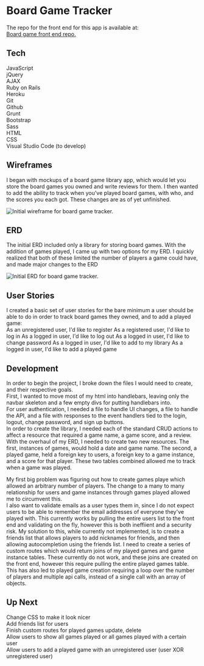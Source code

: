# Board Game Tracker
The repo for the front end for this app is available at:  
[Board game front end repo.](https://github.com/taharon/boardgame_tracker)

## Tech
JavaScript  
jQuery  
AJAX  
Ruby on Rails  
Heroku  
Git  
Github  
Grunt  
Bootstrap  
Sass  
HTML  
CSS  
Visual Studio Code (to develop)  

## Wireframes
I began with mockups of a board game library app, which would let you store the board games you owned and write reviews for them. I then wanted to add the ability to track when you've played board games, with who, and the scores you each got. These changes are as of  yet unfinished.

![Initial wireframe for board game tracker.](https://i.imgur.com/TQjORF2.jpg)


## ERD
The initial ERD included only a library for storing board games. With the addition of games played, I came up with two options for my ERD. I quickly realized that both of these limited the number of players a game could have, and made major changes to the ERD

![Initial ERD for board game tracker.](https://i.imgur.com/CdaQuBy.jpg)

## User Stories
I created a basic set of user stories for the bare minimum a user should be able to do in order to track board games they owned, and to add a played game:  
As an unregistered user, I'd like to register 
As a registered user, I'd like to log in 
As a logged in user, I'd like to log out 
As a logged in user, I'd like to change password 
As a logged in user, I'd like to add to my library 
As a logged in user, I'd like to add a played game 

## Development
In order to begin the project, I broke down the files I would need to create, and their respective goals.  
First, I wanted to move most of my html into handlebars, leaving only the navbar skeleton and a few empty divs for putting handlebars into.  
For user authentication, I needed a file to handle UI changes, a file to handle the API, and a file with responses to the event handlers tied to the login, logout, change password, and sign up buttons.  
In order to create the library, I needed each of the standard CRUD actions to affect a resource that required a game name, a game score, and a review.  
With the overhaul of my ERD, I needed to create two new resources. The first, instances of games, would hold a date and game name. The second, a played game, held a foreign key to users, a foreign key to a game instance, and a score for that player. These two tables combined allowed me to track when a game was played.  

My first big problem was figuring out how to create games playe which allowed an arbitrary number of players. The change to a many to many relationship for users and game instances through games played allowed me to circumvent this.  
I also want to validate emails as a user types them in, since I do not expect users to be able to remember the email addresses of everyone they've played with. This currently works by pulling the entire users list to the front end and validating on the fly, however this is both ineffiient and a security risk. My solution to this, while currently not implemented, is to create a friends list that allows players to add nicknames for friends, and then allowing autocompletion using the friends list. 
I need to create a series of custom routes which would return joins of my played games and game instance tables. These currently do not work, and these joins are created on the front end, however this require pulling the entire played games table. This has also led to played game creation requiring a loop over the number of players and multiple api calls, instead of a single call with an array of objects.

## Up Next
Change CSS to make it look nicer  
Add friends list for users  
Finish custom routes for played games update, delete  
Allow users to show all games played or all games played with a certain user  
Allow users to add a played game with an unregistered user (user XOR unregistered user)
